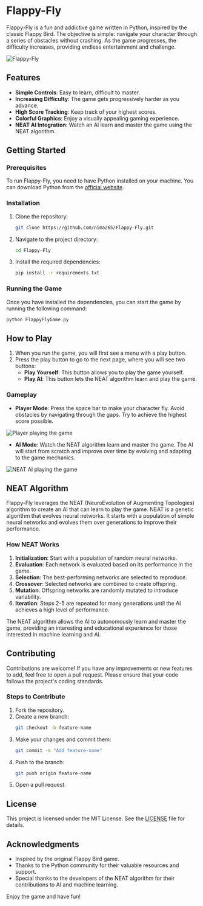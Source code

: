 # Flappy-Fly

Flappy-Fly is a fun and addictive game written in Python, inspired by the classic Flappy Bird. The objective is simple: navigate your character through a series of obstacles without crashing. As the game progresses, the difficulty increases, providing endless entertainment and challenge.

![Flappy-Fly](https://github.com/nima265/Flappy-Fly/blob/main/Menu.png "Flappy-Fly")
## Features

- **Simple Controls**: Easy to learn, difficult to master.
- **Increasing Difficulty**: The game gets progressively harder as you advance.
- **High Score Tracking**: Keep track of your highest scores.
- **Colorful Graphics**: Enjoy a visually appealing gaming experience.
- **NEAT AI Integration**: Watch an AI learn and master the game using the NEAT algorithm.

## Getting Started

### Prerequisites

To run Flappy-Fly, you need to have Python installed on your machine. You can download Python from the [official website](https://www.python.org/).

### Installation

1. Clone the repository:
    ```bash
    git clone https://github.com/nima265/Flappy-Fly.git
    ```
2. Navigate to the project directory:
    ```bash
    cd Flappy-Fly
    ```
3. Install the required dependencies:
    ```bash
    pip install -r requirements.txt
    ```

### Running the Game

Once you have installed the dependencies, you can start the game by running the following command:
```bash
python FlappyFlyGame.py
```

## How to Play

1. When you run the game, you will first see a menu with a play button.
2. Press the play button to go to the next page, where you will see two buttons:
    - **Play Yourself**: This button allows you to play the game yourself.
    - **Play AI**: This button lets the NEAT algorithm learn and play the game.

### Gameplay

- **Player Mode**: Press the space bar to make your character fly. Avoid obstacles by navigating through the gaps. Try to achieve the highest score possible.

![Player playing the game](https://github.com/nima265/Flappy-Fly/blob/main/PlayYourself.png "Player Playing the Game")

- **AI Mode**: Watch the NEAT algorithm learn and master the game. The AI will start from scratch and improve over time by evolving and adapting to the game mechanics.

![NEAT AI playing the game](https://github.com/nima265/Flappy-Fly/blob/main/PlayAI.png "NEAT AI Playing the Game")

## NEAT Algorithm

Flappy-Fly leverages the NEAT (NeuroEvolution of Augmenting Topologies) algorithm to create an AI that can learn to play the game. NEAT is a genetic algorithm that evolves neural networks. It starts with a population of simple neural networks and evolves them over generations to improve their performance.

### How NEAT Works

1. **Initialization**: Start with a population of random neural networks.
2. **Evaluation**: Each network is evaluated based on its performance in the game.
3. **Selection**: The best-performing networks are selected to reproduce.
4. **Crossover**: Selected networks are combined to create offspring.
5. **Mutation**: Offspring networks are randomly mutated to introduce variability.
6. **Iteration**: Steps 2-5 are repeated for many generations until the AI achieves a high level of performance.

The NEAT algorithm allows the AI to autonomously learn and master the game, providing an interesting and educational experience for those interested in machine learning and AI.

## Contributing

Contributions are welcome! If you have any improvements or new features to add, feel free to open a pull request. Please ensure that your code follows the project's coding standards.

### Steps to Contribute

1. Fork the repository.
2. Create a new branch:
    ```bash
    git checkout -b feature-name
    ```
3. Make your changes and commit them:
    ```bash
    git commit -m "Add feature-name"
    ```
4. Push to the branch:
    ```bash
    git push origin feature-name
    ```
5. Open a pull request.

## License

This project is licensed under the MIT License. See the [LICENSE](LICENSE) file for details.

## Acknowledgments

- Inspired by the original Flappy Bird game.
- Thanks to the Python community for their valuable resources and support.
- Special thanks to the developers of the NEAT algorithm for their contributions to AI and machine learning.

Enjoy the game and have fun!
